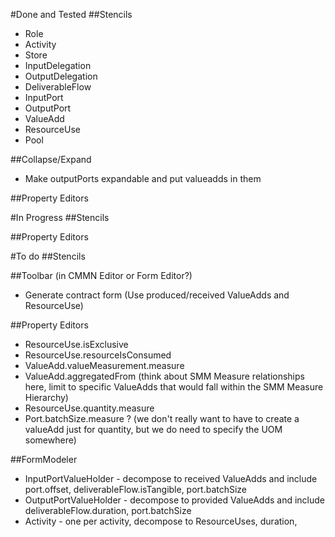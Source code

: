 #Done and Tested
##Stencils
 - Role
 - Activity
 - Store
 - InputDelegation
 - OutputDelegation
 - DeliverableFlow
 - InputPort
 - OutputPort
 - ValueAdd
 - ResourceUse
 - Pool

##Collapse/Expand
 - Make outputPorts expandable and put valueadds in them

##Property Editors

#In Progress
##Stencils

##Property Editors

#To do
##Stencils
 
##Toolbar (in CMMN Editor or Form Editor?)
 - Generate contract form (Use produced/received ValueAdds and ResourceUse)
 
##Property Editors
 - ResourceUse.isExclusive
 - ResourceUse.resourceIsConsumed
 - ValueAdd.valueMeasurement.measure
 - ValueAdd.aggregatedFrom (think about SMM Measure relationships here, limit to specific ValueAdds that would fall within the SMM Measure Hierarchy)
 - ResourceUse.quantity.measure
 - Port.batchSize.measure ? (we don't really want to have to create a valueAdd just for quantity, but we do need to specify the UOM somewhere) 

##FormModeler
 - InputPortValueHolder - decompose to received ValueAdds and include port.offset, deliverableFlow.isTangible, port.batchSize
 - OutputPortValueHolder - decompose to provided ValueAdds and include deliverableFlow.duration, port.batchSize
 - Activity - one per activity, decompose to ResourceUses, duration,

